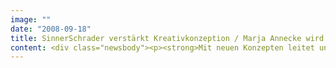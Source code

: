 ```yaml
---
image: ""
date: "2008-09-18"
title: SinnerSchrader verstärkt Kreativkonzeption / Marja Annecke wird Director Creative Concept
content: <div class="newsbody"><p><strong>Mit neuen Konzepten leitet und inspiriert Marja Annecke (Director Creative Concept) die Kreativkonzeption von SinnerSchrader.</strong></p><p>Marja Annecke (38) ist zum 1. September 2008 als Director Creative Concept bei SinnerSchrader eingestiegen. Sie berichtet an Kreationsgeschäftsführer Chris Wallon. Die Grafikdesignerin und Medienkauffrau arbeitete zuletzt bei Fork Unstable Media in den Bereichen Strategy und Creative Concept Development.</p></div>
---
```


